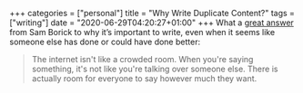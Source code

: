 +++
categories = ["personal"]
title = "Why Write Duplicate Content?"
tags = ["writing"]
date = "2020-06-29T04:20:27+01:00"
+++
What a [great answer](https://dev.to/samborick/comment/114ka) from Sam Borick to why it’s important to write, even when it seems like someone else has done or could have done better:

> The internet isn't like a crowded room. When you're saying something, it's not like you're talking over someone else. There is actually room for everyone to say however much they want.
